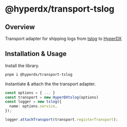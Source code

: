 # @hyperdx/transport-tslog

## Overview

Transport adapter for shipping logs from [tslog](https://tslog.js.org/) to [HyperDX](https://www.hyperdx.io/)

## Installation & Usage

Install the library.
```bash
pnpm i @hyperdx/transport-tslog
```

Instantiate & attach the the transport adapter.
```ts
const options = { ... }
const transport = new HyperDXtslog(options)
const logger = new tslog({
  name: options.service,
});

logger.attachTransport(transport.registerTransport);
```